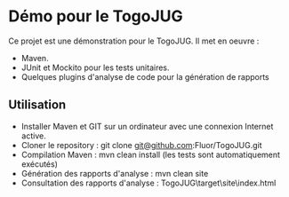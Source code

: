 Démo pour le TogoJUG
====================

Ce projet est une démonstration pour le TogoJUG.
Il met en oeuvre :
* Maven.
* JUnit et Mockito pour les tests unitaires.
* Quelques plugins d'analyse de code pour la génération de rapports

Utilisation
-----------

* Installer Maven et GIT sur un ordinateur avec une connexion Internet active.
* Cloner le repository : git clone git@github.com:Fluor/TogoJUG.git
* Compilation Maven : mvn clean install (les tests sont automatiquement exécutés)
* Génération des rapports d'analyse : mvn clean site
* Consultation des rapports d'analyse : TogoJUG\target\site\index.html
